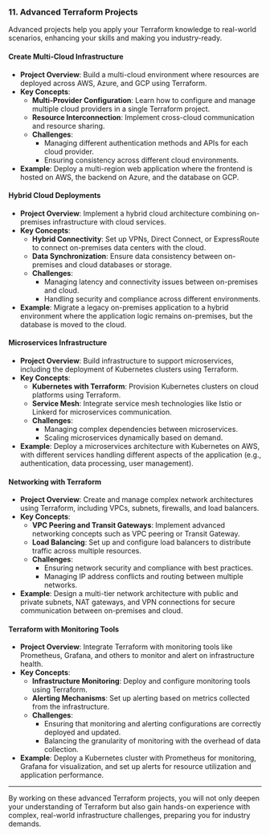 ### 11. **Advanced Terraform Projects**

Advanced projects help you apply your Terraform knowledge to real-world scenarios, enhancing your skills and making you industry-ready.

#### **Create Multi-Cloud Infrastructure**

- **Project Overview**: Build a multi-cloud environment where resources are deployed across AWS, Azure, and GCP using Terraform.
- **Key Concepts**:
  - **Multi-Provider Configuration**: Learn how to configure and manage multiple cloud providers in a single Terraform project.
  - **Resource Interconnection**: Implement cross-cloud communication and resource sharing.
  - **Challenges**:
    - Managing different authentication methods and APIs for each cloud provider.
    - Ensuring consistency across different cloud environments.
- **Example**: Deploy a multi-region web application where the frontend is hosted on AWS, the backend on Azure, and the database on GCP.

#### **Hybrid Cloud Deployments**

- **Project Overview**: Implement a hybrid cloud architecture combining on-premises infrastructure with cloud services.
- **Key Concepts**:
  - **Hybrid Connectivity**: Set up VPNs, Direct Connect, or ExpressRoute to connect on-premises data centers with the cloud.
  - **Data Synchronization**: Ensure data consistency between on-premises and cloud databases or storage.
  - **Challenges**:
    - Managing latency and connectivity issues between on-premises and cloud.
    - Handling security and compliance across different environments.
- **Example**: Migrate a legacy on-premises application to a hybrid environment where the application logic remains on-premises, but the database is moved to the cloud.

#### **Microservices Infrastructure**

- **Project Overview**: Build infrastructure to support microservices, including the deployment of Kubernetes clusters using Terraform.
- **Key Concepts**:
  - **Kubernetes with Terraform**: Provision Kubernetes clusters on cloud platforms using Terraform.
  - **Service Mesh**: Integrate service mesh technologies like Istio or Linkerd for microservices communication.
  - **Challenges**:
    - Managing complex dependencies between microservices.
    - Scaling microservices dynamically based on demand.
- **Example**: Deploy a microservices architecture with Kubernetes on AWS, with different services handling different aspects of the application (e.g., authentication, data processing, user management).

#### **Networking with Terraform**

- **Project Overview**: Create and manage complex network architectures using Terraform, including VPCs, subnets, firewalls, and load balancers.
- **Key Concepts**:
  - **VPC Peering and Transit Gateways**: Implement advanced networking concepts such as VPC peering or Transit Gateway.
  - **Load Balancing**: Set up and configure load balancers to distribute traffic across multiple resources.
  - **Challenges**:
    - Ensuring network security and compliance with best practices.
    - Managing IP address conflicts and routing between multiple networks.
- **Example**: Design a multi-tier network architecture with public and private subnets, NAT gateways, and VPN connections for secure communication between on-premises and cloud.

#### **Terraform with Monitoring Tools**

- **Project Overview**: Integrate Terraform with monitoring tools like Prometheus, Grafana, and others to monitor and alert on infrastructure health.
- **Key Concepts**:
  - **Infrastructure Monitoring**: Deploy and configure monitoring tools using Terraform.
  - **Alerting Mechanisms**: Set up alerting based on metrics collected from the infrastructure.
  - **Challenges**:
    - Ensuring that monitoring and alerting configurations are correctly deployed and updated.
    - Balancing the granularity of monitoring with the overhead of data collection.
- **Example**: Deploy a Kubernetes cluster with Prometheus for monitoring, Grafana for visualization, and set up alerts for resource utilization and application performance.

---

By working on these advanced Terraform projects, you will not only deepen your understanding of Terraform but also gain hands-on experience with complex, real-world infrastructure challenges, preparing you for industry demands.
